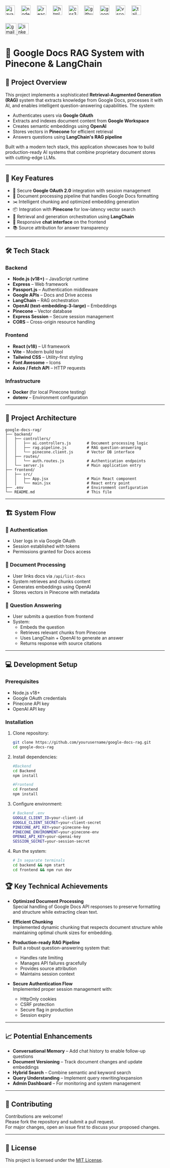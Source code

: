 ###

<div align="left">
  <img src="https://cdn.jsdelivr.net/gh/devicons/devicon/icons/javascript/javascript-original.svg" height="30" alt="javascript logo"  />
  <img width="12" />
  <img src="https://cdn.jsdelivr.net/gh/devicons/devicon/icons/nodejs/nodejs-original.svg" height="30" alt="nodejs logo"  />
  <img width="12" />
  <img src="https://cdn.jsdelivr.net/gh/devicons/devicon/icons/react/react-original.svg" height="30" alt="react logo"  />
  <img width="12" />
  <img src="https://cdn.jsdelivr.net/gh/devicons/devicon/icons/html5/html5-original.svg" height="30" alt="html5 logo"  />
  <img width="12" />
  <img src="https://cdn.jsdelivr.net/gh/devicons/devicon/icons/css3/css3-original.svg" height="30" alt="css3 logo"  />
  <img width="12" />
  <img src="https://cdn.jsdelivr.net/gh/devicons/devicon/icons/github/github-original.svg" height="30" alt="github logo"  />
  <img width="12" />
  <img src="https://cdn.jsdelivr.net/gh/devicons/devicon/icons/google/google-original.svg" height="30" alt="google logo"  />
  <img width="12" />
  <img src="https://cdn.jsdelivr.net/gh/devicons/devicon/icons/vscode/vscode-original.svg" height="30" alt="vscode logo"  />
  <img width="12" />
  <img src="https://cdn.jsdelivr.net/gh/devicons/devicon/icons/tailwindcss/tailwindcss-original-wordmark.svg" height="30" alt="tailwindcss logo"  />
</div>

###

<div align="left">
  <a href="mailto:abhiraj7821@gmail.com" target="_blank">
    <img src="https://img.shields.io/static/v1?message=Gmail&logo=gmail&label=&color=D14836&logoColor=white&labelColor=&style=for-the-badge" height="35" alt="gmail logo"  />
  </a>
  <a href="https://www.linkedin.com/in/abhiraj7821/" target="_blank">
    <img src="https://img.shields.io/static/v1?message=LinkedIn&logo=linkedin&label=&color=0077B5&logoColor=white&labelColor=&style=for-the-badge" height="35" alt="linkedin logo"  />
  </a>
</div>

###

# 📄 Google Docs RAG System with Pinecone & LangChain

## 📌 Project Overview

This project implements a sophisticated **Retrieval-Augmented Generation (RAG)** system that extracts knowledge from Google Docs, processes it with AI, and enables intelligent question-answering capabilities. The system:

- Authenticates users via **Google OAuth**
- Extracts and indexes document content from **Google Workspace**
- Creates semantic embeddings using **OpenAI**
- Stores vectors in **Pinecone** for efficient retrieval
- Answers questions using **LangChain's RAG pipeline**

Built with a modern tech stack, this application showcases how to build production-ready AI systems that combine proprietary document stores with cutting-edge LLMs.

---

## 🚀 Key Features

- 🔐 Secure **Google OAuth 2.0** integration with session management  
- 📄 Document processing pipeline that handles Google Docs formatting  
- ✂️ Intelligent chunking and optimized embedding generation  
- 📦 Integration with **Pinecone** for low-latency vector search  
- 🧠 Retrieval and generation orchestration using **LangChain**  
- 💬 Responsive **chat interface** on the frontend  
- 📚 Source attribution for answer transparency  

---

## 🛠 Tech Stack

### Backend
- **Node.js (v18+)** – JavaScript runtime
- **Express** – Web framework
- **Passport.js** – Authentication middleware
- **Google APIs** – Docs and Drive access
- **LangChain** – RAG orchestration
- **OpenAI (text-embedding-3-large)** – Embeddings
- **Pinecone** – Vector database
- **Express Session** – Secure session management
- **CORS** – Cross-origin resource handling

### Frontend
- **React (v18)** – UI framework
- **Vite** – Modern build tool
- **Tailwind CSS** – Utility-first styling
- **Font Awesome** – Icons
- **Axios / Fetch API** – HTTP requests

### Infrastructure
- **Docker** (for local Pinecone testing)
- **dotenv** – Environment configuration

---

## 🔧 Project Architecture

  ```
  google-docs-rag/
  ├── backend/
  │   ├── controllers/
  │   │   ├── ai.controllers.js       # Document processing logic
  │   │   ├── rag.pipeline.js         # RAG question-answering
  │   │   └── pinecone.client.js      # Vector DB interface
  │   ├── routes/
  │   │   └── auth.routes.js          # Authentication endpoints
  │   └── server.js                   # Main application entry
  ├── frontend/
  │   ├── src/
  │   │   ├── App.jsx                 # Main React component
  │   │   └── main.jsx                # React entry point
  ├── .env                            # Environment configuration
  └── README.md                       # This file
  ```

---

## 🏗 System Flow

### 🔐 Authentication
- User logs in via Google OAuth
- Session established with tokens
- Permissions granted for Docs access

### 📄 Document Processing
- User links docs via `/api/list-docs`
- System retrieves and chunks content
- Generates embeddings using OpenAI
- Stores vectors in Pinecone with metadata

### 💬 Question Answering
- User submits a question from frontend
- System:
  - Embeds the question
  - Retrieves relevant chunks from Pinecone
  - Uses LangChain + OpenAI to generate an answer
  - Returns response with source citations

---

## 💻 Development Setup

### Prerequisites
- Node.js v18+
- Google OAuth credentials
- Pinecone API key
- OpenAI API key

### Installation
1. Clone repository:
   ```bash
   git clone https://github.com/yourusername/google-docs-rag.git
   cd google-docs-rag
   ```
2. Install dependencies:
   ```bash
   #Backend
   cd Backend
   npm install

   #Frontend
   cd Frontend
   npm install
   ```
3. Configure environment:
    ```bash
    # Backend .env
    GOOGLE_CLIENT_ID=your-client-id
    GOOGLE_CLIENT_SECRET=your-client-secret
    PINECONE_API_KEY=your-pinecone-key
    PINECONE_ENVIRONMENT=your-pinecone-env
    OPENAI_API_KEY=your-openai-key
    SESSION_SECRET=your-session-secret
    ```
4. Run the system:
    ```bash
    # In separate terminals
    cd backend && npm start
    cd frontend && npm run dev
    ```

## 🏆 Key Technical Achievements

- **Optimized Document Processing**  
  Special handling of Google Docs API responses to preserve formatting and structure while extracting clean text.

- **Efficient Chunking**  
  Implemented dynamic chunking that respects document structure while maintaining optimal chunk sizes for embedding.

- **Production-ready RAG Pipeline**  
  Built a robust question-answering system that:
  - Handles rate limiting  
  - Manages API failures gracefully  
  - Provides source attribution  
  - Maintains session context

- **Secure Authentication Flow**  
  Implemented proper session management with:
  - HttpOnly cookies  
  - CSRF protection  
  - Secure flag in production  
  - Session expiry

---

## 📈 Potential Enhancements

- **Conversational Memory** – Add chat history to enable follow-up questions  
- **Document Versioning** – Track document changes and update embeddings  
- **Hybrid Search** – Combine semantic and keyword search  
- **Query Understanding** – Implement query rewriting/expansion  
- **Admin Dashboard** – For monitoring and system management

---

## 🤝 Contributing

Contributions are welcome!  
Please fork the repository and submit a pull request.  
For major changes, open an issue first to discuss your proposed changes.

---

## 📜 License

This project is licensed under the [MIT License](LICENSE).



